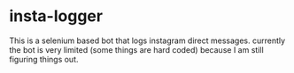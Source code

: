 # insta-logger

This is a selenium based bot that logs instagram direct messages.
currently the bot is very limited (some things are hard coded) because I am still figuring things out.


